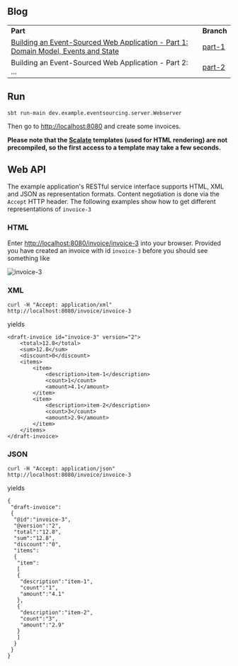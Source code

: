 Blog
----

<table>
    <tr>
        <td><b>Part</b></td>
        <td><b>Branch</b></td>
    </tr>
    <tr>
        <td><a href="http://krasserm.blogspot.com/2011/11/building-event-sourced-web-application.html">Building an Event-Sourced Web Application - Part 1: Domain Model, Events and State</a></td>
        <td><a href="https://github.com/krasserm/eventsourcing-example/tree/part-1">part-1</a></td>
    </tr>
    <tr>
        <td>Building an Event-Sourced Web Application - Part 2: ... </td>
        <td><a href="https://github.com/krasserm/eventsourcing-example/tree/part-2">part-2</a></td>
    </tr>
</table>

Run
---

    sbt run-main dev.example.eventsourcing.server.Webserver

Then go to [http://localhost:8080](http://localhost:8080) and create some invoices.

**Please note that the [Scalate](http://scalate.fusesource.org/) templates (used for HTML rendering) are not precompiled, so the first access to a template may take a few seconds.**

Web API
-------

The example application's RESTful service interface supports HTML, XML and JSON as representation formats. Content negotiation is done via the `Accept` HTTP header. The following examples show how to get different representations of `invoice-3`

### HTML

Enter [http://localhost:8080/invoice/invoice-3](http://localhost:8080/invoice/invoice-3) into your browser. Provided you have created an invoice with id `invoice-3` before you should see something like

![invoice-3](https://github.com/krasserm/eventsourcing-example/raw/master/doc/images/invoice-3.png)

### XML

    curl -H "Accept: application/xml" http://localhost:8080/invoice/invoice-3

yields

    <draft-invoice id="invoice-3" version="2">
        <total>12.8</total>
        <sum>12.8</sum>
        <discount>0</discount>
        <items>
            <item>
                <description>item-1</description>
                <count>1</count>
                <amount>4.1</amount>
            </item>
            <item>
                <description>item-2</description>
                <count>3</count>
                <amount>2.9</amount>
            </item>
        </items>
    </draft-invoice>

### JSON

    curl -H "Accept: application/json" http://localhost:8080/invoice/invoice-3

yields

    {
     "draft-invoice":
     {
      "@id":"invoice-3",
      "@version":"2",
      "total":"12.8",
      "sum":"12.8",
      "discount":"0",
      "items":
      {
       "item":
       [
       {
        "description":"item-1",
        "count":"1",
        "amount":"4.1"
       },
       {
        "description":"item-2",
        "count":"3",
        "amount":"2.9"
       }
       ]
      }
     }
    }
